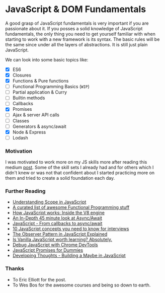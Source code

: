 # JavaScript & DOM Fundamentals

A good grasp of JavaScript fundamentals is very important if you are passionate about it. If you posses a solid knowledge of JavaScript fundamentals, the only thing you need to get yourself familiar with when starting to work with a new framework is its syntax. The basic rules will be the same since under all the layers of abstractions. It is still just plain JavaScript.

We can look into some basic topics like:

- [x] ES6
- [x] Closures
- [x] Functions & Pure functions
- [ ] Functional Programming Basics (<code>WIP</code>)
- [ ] Partial application & Curry
- [ ] Builtin methods
- [ ] Callbacks
- [x] Promises
- [ ] Ajax & server API calls
- [ ] Classes
- [ ] Generators & async/await
- [x] Node & Express
- [ ] Lodash

### Motivation

I was motivated to work more on my JS skills more after reading this medium [post][post-link]. Some of the skill sets I already had and for others which I didn't knew or was not that confident about I started practicing more on them and tried to create a solid foundation each day.

### Further Reading

- [Understanding Scope in JavaScript][scope-javaScript]
- [A curated list of awesome Functional Programming stuff][Awesome-FP]
- [How JavaScript works: Inside the V8 engine][V8-engine]
- [An In-Depth 45 minute look at Async/Await][youtube-link-1]
- [JavaScript - From callbacks to async/await][callbacks]
- [10 JavaScript concepts you need to know for interviews][interviews]
- [The Observer Pattern in JavaScript Explained][observer]
- [Is Vanilla JavaScript worth learning? Absolutely.][vanilla-javaScript]
- [Debug JavaScript with Chrome DevTools][debug-javaScript]
- [JavaScript Promises for Dummies][javaScript-promises]
- [Developing Thoughts - Building a Maybe in JavaScript][developing-thoughts]

### Thanks

- To Eric Elliott for the post.
- To Wes Bos for the awesome courses and being so down to earth.

[scope-javaScript]: https://developer.telerik.com/topics/web-development/understanding-scope-in-javascript/
[interviews]: https://dev.to/arnavaggarwal/10-javascript-concepts-you-need-to-know-for-interviews
[post-link]: https://medium.com/javascript-scene/top-javascript-frameworks-topics-to-learn-in-2017-700a397b711
[developing-thoughts]: http://developingthoughts.co.uk/building-a-maybe-in-javascript/
[V8-engine]: https://blog.sessionstack.com/how-javascript-works-inside-the-v8-engine-5-tips-on-how-to-write-optimized-code-ac089e62b12e
[youtube-link-1]: https://youtu.be/f57IHEeDNcA
[observer]: https://pawelgrzybek.com/the-observer-pattern-in-javascript-explained/
[callbacks]: https://medium.com/@daspinola/javascript-from-callbacks-to-async-await-1cc090ddad99
[vanilla-javaScript]: https://medium.freecodecamp.org/is-vanilla-javascript-worth-learning-absolutely-c2c67140ac34
[debug-javaScript]:https://codeburst.io/learn-how-to-debug-javascript-with-chrome-devtools-9514c58479db
[javaScript-promises]: https://scotch.io/tutorials/javascript-promises-for-dummies
[Awesome-FP]: https://github.com/stoeffel/awesome-fp-js#awesome-fp-js-
